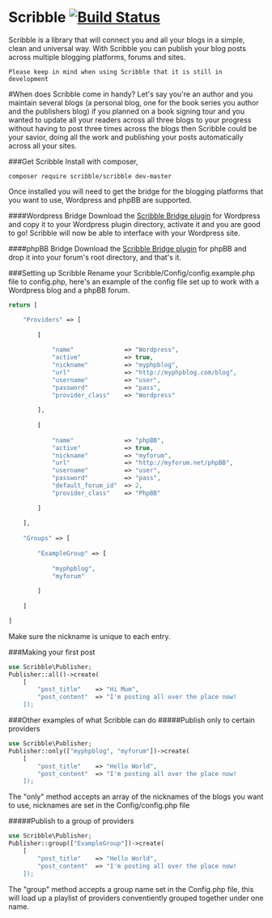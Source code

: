 # Scribble [![Build Status](https://travis-ci.org/GoScribble/Scribble.svg)](https://travis-ci.org/GoScribble/Scribble)

Scribble is a library that will connect you and all your blogs in a simple, clean and universal way. With Scribble you can publish your blog posts across multiple blogging platforms, forums and sites.

```
Please keep in mind when using Scribble that it is still in development
```

#When does Scribble come in handy?
Let's say you're an author and you maintain several blogs (a personal blog, one for the book series you author and the publishers blog) if you planned on a book signing tour and you wanted to update all your readers across all three blogs to your progress without having to post three times across the blogs then Scribble could be your savior, doing all the work and publishing your posts automatically across all your sites.

###Get Scribble
Install with composer,
```
composer require scribble/scribble dev-master
```

Once installed you will need to get the bridge for the blogging platforms that you want to use, Wordpress and phpBB are supported.

####Wordpress Bridge
Download the <a href="https://github.com/GoScribble/Wordpress-Bridge">Scribble Bridge plugin</a> for Wordpress and copy it to your Wordpress plugin directory, activate it and you are good to go! Scribble will now be able to interface with your Wordpress site.

####phpBB Bridge
Download the <a href="https://github.com/GoScribble/phpBB-Bridge">Scribble Bridge plugin</a> for phpBB and drop it into your forum's root directory, and that's it. 

###Setting up Scribble
Rename your Scribble/Config/config.example.php file to config.php, here's an example of the config file set up to work with a Wordpress blog and a phpBB forum.
```php
return [

    "Providers" => [
        
        [
        
            "name"              => "Wordpress",
            "active"            => true,
            "nickname"          => "myphpblog",
            "url"               => "http://myphpblog.com/blog",
            "username"          => "user",
            "password"          => "pass",
            "provider_class"    => "Wordpress"
        
        ],
        
        [
        
            "name"              => "phpBB",
            "active"            => true,
            "nickname"          => "myforum",
            "url"               => "http://myforum.net/phpBB",
            "username"          => "user",
            "password"          => "pass",
            "default_forum_id"  => 2,
            "provider_class"    => "PhpBB"
        
        ]
    
    ],
    
    "Groups" => [
    
        "ExampleGroup" => [
        
            "myphpblog",
            "myforum"
            
        ]
        
    ]

]
```
Make sure the nickname is unique to each entry.

###Making your first post
```php
use Scribble\Publisher;
Publisher::all()->create(
    [
        "post_title"    => "Hi Mum",
        "post_content"  => "I'm posting all over the place now!
    ]);
```

###Other examples of what Scribble can do
#####Publish only to certain providers
```php
use Scribble\Publisher;
Publisher::only(["myphpblog", "myforum"])->create(
    [
        "post_title"    => "Hello World",
        "post_content"  => "I'm posting all over the place now!
    ]);
```

The "only" method accepts an array of the nicknames of the blogs you want to  use, nicknames are set in the Config/config.php file

#####Publish to a group of providers
```php
use Scribble\Publisher;
Publisher::group(["ExampleGroup"])->create(
    [
        "post_title"    => "Hello World",
        "post_content"  => "I'm posting all over the place now!
    ]);
```

The "group" method accepts a group name set in the Config.php file, this will load up a playlist of providers conventiently grouped together under one name.
